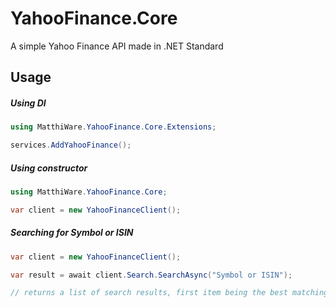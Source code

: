 # YahooFinance.Core
A simple Yahoo Finance API made in .NET Standard

## Usage

##### Using DI

```csharp
using MatthiWare.YahooFinance.Core.Extensions;

services.AddYahooFinance();
```

##### Using constructor

```csharp
using MatthiWare.YahooFinance.Core;

var client = new YahooFinanceClient();
```

##### Searching for Symbol or ISIN

```csharp
var client = new YahooFinanceClient();

var result = await client.Search.SearchAsync("Symbol or ISIN");

// returns a list of search results, first item being the best matching.
```
